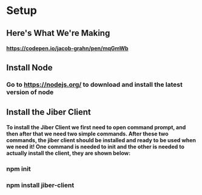 # Setup

## Here's What We're Making
#### https://codepen.io/jacob-grahn/pen/mqGmWb

## Install Node
### Go to https://nodejs.org/ to download and install the latest version of node

## Install the Jiber Client
#### To install the Jiber Client we first need to open command prompt, and then after that we need two simple commands. After these two commands, the jiber client should be installed and ready to be used when we need it! One command is needed to init and the other is needed to actually install the client, they are shown below:
### npm init
### npm install jiber-client
